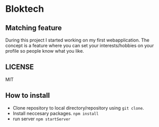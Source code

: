 # Bloktech

## Matching feature

During this project I started working on my first webapplication. The concept is a feature where you can set your interests/hobbies on your profile so people know what you like.


## LICENSE
MIT

## How to install
* Clone repository to local directory/repository using `git clone`.
* Install neccesary packages. `npm install`
* run server `npm startServer`
